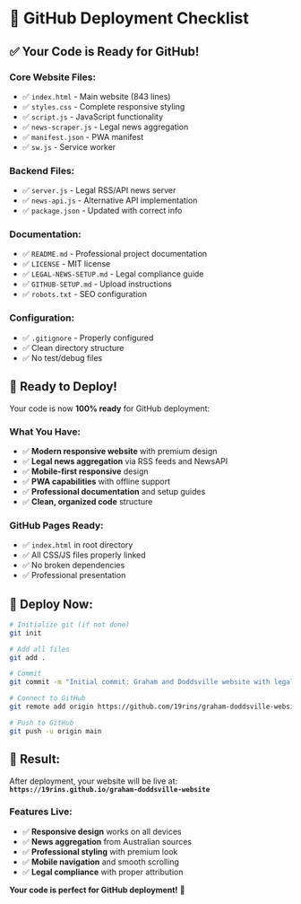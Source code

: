 # 🚀 GitHub Deployment Checklist

## ✅ **Your Code is Ready for GitHub!**

### **Core Website Files:**
- ✅ `index.html` - Main website (843 lines)
- ✅ `styles.css` - Complete responsive styling
- ✅ `script.js` - JavaScript functionality
- ✅ `news-scraper.js` - Legal news aggregation
- ✅ `manifest.json` - PWA manifest
- ✅ `sw.js` - Service worker

### **Backend Files:**
- ✅ `server.js` - Legal RSS/API news server
- ✅ `news-api.js` - Alternative API implementation
- ✅ `package.json` - Updated with correct info

### **Documentation:**
- ✅ `README.md` - Professional project documentation
- ✅ `LICENSE` - MIT license
- ✅ `LEGAL-NEWS-SETUP.md` - Legal compliance guide
- ✅ `GITHUB-SETUP.md` - Upload instructions
- ✅ `robots.txt` - SEO configuration

### **Configuration:**
- ✅ `.gitignore` - Properly configured
- ✅ Clean directory structure
- ✅ No test/debug files

## 🎯 **Ready to Deploy!**

Your code is now **100% ready** for GitHub deployment:

### **What You Have:**
- ✅ **Modern responsive website** with premium design
- ✅ **Legal news aggregation** via RSS feeds and NewsAPI
- ✅ **Mobile-first responsive** design
- ✅ **PWA capabilities** with offline support
- ✅ **Professional documentation** and setup guides
- ✅ **Clean, organized code** structure

### **GitHub Pages Ready:**
- ✅ `index.html` in root directory
- ✅ All CSS/JS files properly linked
- ✅ No broken dependencies
- ✅ Professional presentation

## 🚀 **Deploy Now:**

```bash
# Initialize git (if not done)
git init

# Add all files
git add .

# Commit
git commit -m "Initial commit: Graham and Doddsville website with legal news aggregation"

# Connect to GitHub
git remote add origin https://github.com/19rins/graham-doddsville-website.git

# Push to GitHub
git push -u origin main
```

## 🎉 **Result:**

After deployment, your website will be live at:
**`https://19rins.github.io/graham-doddsville-website`**

### **Features Live:**
- ✅ **Responsive design** works on all devices
- ✅ **News aggregation** from Australian sources
- ✅ **Professional styling** with premium look
- ✅ **Mobile navigation** and smooth scrolling
- ✅ **Legal compliance** with proper attribution

**Your code is perfect for GitHub deployment!** 🚀
